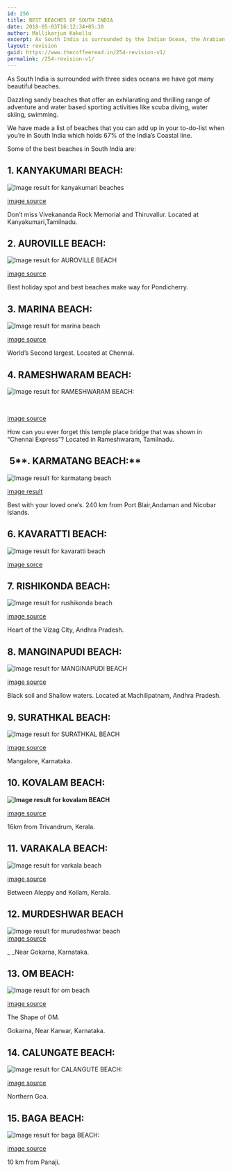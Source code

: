 ```yaml
---
id: 256
title: BEST BEACHES OF SOUTH INDIA
date: 2018-05-03T16:12:34+05:30
author: Mallikarjun Kakollu
excerpt: As South India is surrounded by the Indian Ocean, the Arabian Sea and the Bay of Bengal enthroned with few of the utmost charming, alluring and dazzling sandy beaches that offer an exhilarating and thrilling range of adventure and water based sporting activities like scuba diving, water skiing, swimming.
layout: revision
guid: https://www.thecoffeeread.in/254-revision-v1/
permalink: /254-revision-v1/
---
```

As South India is surrounded with three sides oceans we have got many beautiful beaches.

Dazzling sandy beaches that offer an exhilarating and thrilling range of adventure and water based sporting activities like scuba diving, water skiing, swimming.

We have made a list of beaches that you can add up in your to-do-list when you’re in South India which holds 67% of the India’s Coastal line.

Some of the best beaches in South India are:

## **1. KANYAKUMARI BEACH:**

![Image result for kanyakumari beaches](https://1.bp.blogspot.com/-KMkOWBICsqc/Wd5MiMqubHI/AAAAAAAA87k/mapLlafjQzUacL-G6CYnldLorZ3cSmjPwCLcBGAs/s1600/IMG_20161014_161410277_HDR.jpg) 

[image source](https://www.google.co.in/search?q=kanyakumari+beaches&tbm=isch&source=lnt&tbs=isz:lt,islt:xga&sa=X&ved=0ahUKEwisvcbFlenaAhWDEbwKHfgNAuAQpwUIHw&biw=1366&bih=637&dpr=1#imgrc=Ts8J6exJKkmAJM:)

Don’t miss Vivekananda Rock Memorial and Thiruvallur. Located at Kanyakumari,Tamilnadu.

## **2. AUROVILLE BEACH:**

![Image result for AUROVILLE BEACH](https://i.ytimg.com/vi/L75VTfy98cI/maxresdefault.jpg) 

[image source](https://www.google.co.in/search?biw=1366&bih=637&tbs=isz%3Alt%2Cislt%3Axga&tbm=isch&sa=1&ei=QM7qWr_fBses8QWumr74Cg&q=AUROVILLE+BEACH&oq=AUROVILLE+BEACH&gs_l=psy-ab.3..0l10.126785.126785.0.127479.1.1.0.0.0.0.197.197.0j1.1.0....0...1c.1.64.psy-ab..0.1.197....0._WlupK58J5Q#imgrc=c72KLJLl8eWbkM:)

Best holiday spot and best beaches make way for Pondicherry.

## **3. MARINA BEACH:**

![Image result for marina beach](https://upload.wikimedia.org/wikipedia/commons/thumb/e/e4/Marina_Beach_%2816928946158%29.jpg/1200px-Marina_Beach_%2816928946158%29.jpg) 

[image source](https://www.google.co.in/search?biw=1366&bih=637&tbs=isz%3Alt%2Cislt%3Axga&tbm=isch&sa=1&ei=wM7qWtDwLYKS8wXO6pjQBQ&q=marina+beach&oq=marina+&gs_l=psy-ab.3.0.0i67k1l2j0l5j0i67k1j0l2.139208.140356.0.141788.7.7.0.0.0.0.229.757.0j2j2.4.0....0...1c.1.64.psy-ab..3.4.757....0.Vl0ZbQ5xbMQ#imgrc=p3mA4zYvUpZCIM:)

World’s Second largest. Located at Chennai.

## **4. RAMESHWARAM BEACH:**

![Image result for RAMESHWARAM BEACH:](http://www.media4news.com/wp-content/uploads/2015/05/Multicolored-sand-beach-in-Rameswaram.jpg) 

&nbsp;

[image source](https://www.google.co.in/search?biw=1366&bih=637&tbs=isz%3Alt%2Cislt%3Axga&tbm=isch&sa=1&ei=T8_qWvXDPM7q8AXuy66QBA&q=+RAMESHWARAM+BEACH%3A&oq=+RAMESHWARAM+BEACH%3A&gs_l=psy-ab.3..0l5j0i30k1j0i8i30k1l4.75743.75743.0.75994.1.1.0.0.0.0.129.129.0j1.1.0....0...1c.1.64.psy-ab..0.1.127....0._yFfhgrrnRo#imgrc=sVVqSzchOyzWEM:)

How can you ever forget this temple place bridge that was shown in “Chennai Express”? Located in Rameshwaram, Tamilnadu.

##  5**. KARMATANG BEACH:**

![Image result for karmatang beach](http://www.andamanexotictours.com/wp-content/uploads/karamatang.jpg) 

[image result](https://www.google.co.in/search?q=karmatang+beach&tbm=isch&source=lnt&tbs=isz:lt,islt:xga&sa=X&ved=0ahUKEwjkx6b8qOnaAhULjLwKHd4ZCO4QpwUIHw&biw=1366&bih=637&dpr=1#imgrc=XSWXTgstV9-XmM:)

Best with your loved one’s. 240 km from Port Blair,Andaman and Nicobar Islands.

## **6. KAVARATTI BEACH:**

![Image result for kavaratti beach](https://i.pinimg.com/originals/bf/47/93/bf47936da88f3fb45237d5549b66c020.jpg) 

[image sorce](https://www.google.co.in/search?biw=1366&bih=637&tbs=isz%3Alt%2Cislt%3Axga&tbm=isch&sa=1&ei=muLqWu4Vk_LwBcLBuYgM&q=kavaratti+beach&oq=kavaratti+be&gs_l=psy-ab.3.0.0j0i8i30k1l2j0i24k1.72837.75177.0.76858.12.11.0.1.1.0.326.1718.0j5j2j1.8.0....0...1c.1.64.psy-ab..3.9.1727...0i67k1.0.54Di7Grq65Y#imgrc=XWTKh7WHIVsCPM:)

## **7. RISHIKONDA BEACH:**

![Image result for rushikonda beach](https://i.ytimg.com/vi/0ytejI1VcwM/maxresdefault.jpg) 

[image source](https://www.google.co.in/search?biw=1366&bih=637&tbs=isz%3Alt%2Cislt%3Axga&tbm=isch&sa=1&ei=6OLqWqeOG8uX8wXS_52wBw&q=rushikonda+beach&oq=rushiko&gs_l=psy-ab.3.0.0i67k1j0l9.95378.96550.0.98205.7.7.0.0.0.0.232.796.0j2j2.4.0....0...1c.1.64.psy-ab..3.4.794....0.MX8bXbdry4E#imgrc=WBSx4GEv5IVtXM:)

Heart of the Vizag City, Andhra Pradesh.

## **8. MANGINAPUDI BEACH:**

![Image result for MANGINAPUDI BEACH](https://upload.wikimedia.org/wikipedia/commons/thumb/0/0a/Machilipatnam_beach_at_dawn_11_09.jpg/1200px-Machilipatnam_beach_at_dawn_11_09.jpg) 

[image source](https://www.google.co.in/search?biw=1366&bih=637&tbs=isz%3Alt%2Cislt%3Axga&tbm=isch&sa=1&ei=TOPqWr7uCcnS8wWg05LQDA&q=MANGINAPUDI+BEACH&oq=MANGINAPUDI+BEACH&gs_l=psy-ab.3..0i67k1j0l5j0i30k1l2j0i24k1l2.474903.474903.0.475667.1.1.0.0.0.0.118.118.0j1.1.0....0...1c.1.64.psy-ab..0.1.117....0.bkfn0tT2cR8#imgrc=oWfi9P3YTCLzaM:)

Black soil and Shallow waters. Located at Machilipatnam, Andhra Pradesh.

## **9. SURATHKAL BEACH:**  
![Image result for SURATHKAL BEACH](http://www.mangaloretaxi.com/wp-content/uploads/Surathkal-beach7.jpg) 

[image source](https://www.google.co.in/search?biw=1366&bih=637&tbs=isz%3Alt%2Cislt%3Axga&tbm=isch&sa=1&ei=VOXqWqXKJJTMvwTDv6bgBA&q=SURATHKAL+BEACH&oq=SURATHKAL+BEACH&gs_l=psy-ab.3..0i67k1j0l3j0i7i30k1l2j0i8i30k1j0i24k1l3.3721.3721.0.3994.1.1.0.0.0.0.116.116.0j1.1.0....0...1c.1.64.psy-ab..0.1.114....0.V5ecySnzVLQ#imgrc=tNFPK394iOINYM:)

Mangalore, Karnataka.

## **10. KOVALAM BEACH:**

**![Image result for kovalam BEACH](https://upload.wikimedia.org/wikipedia/commons/thumb/1/11/Kovalam_3.jpg/1200px-Kovalam_3.jpg)**

[image source](https://www.google.co.in/search?biw=1366&bih=637&tbs=isz%3Alt%2Cislt%3Axga&tbm=isch&sa=1&ei=WeXqWsSwIceHvQSUmbfABA&q=kovalam+BEACH&oq=kovalam+BEACH&gs_l=psy-ab.3..0i67k1j0j0i67k1j0l7.73299.74337.0.74520.7.7.0.0.0.0.147.647.3j3.6.0....0...1c.1.64.psy-ab..1.5.555...0i7i30k1j0i13k1.0.8FsVzifp6qs#imgrc=xlCGZ6N9-4gZwM:)

16km from Trivandrum, Kerala.

## **11. VARAKALA BEACH:**

![Image result for varkala beach](https://i.ytimg.com/vi/QSkLA8zNhrw/maxresdefault.jpg) 

[image source](https://www.google.co.in/search?biw=1366&bih=637&tbs=isz%3Alt%2Cislt%3Axga&tbm=isch&sa=1&ei=peXqWo2iBIz4vgTsnJXACQ&q=varkala+beach&oq=varaka+BEACH&gs_l=psy-ab.3.0.0i13k1l10.40163.42513.0.44561.8.7.1.0.0.0.156.837.1j6.7.0....0...1c.1.64.psy-ab..0.8.829...0j0i7i30k1j0i67k1j0i7i10i30k1.0.gcOmpzIKjKo#imgrc=uA3kZB8W2f-bgM:)

Between Aleppy and Kollam, Kerala.

## **12. MURDESHWAR BEACH**

![Image result for murudeshwar beach](https://image3.mouthshut.com/images/imagesp/925052824s.jpg)  
[image source](https://www.google.co.in/search?biw=1366&bih=637&tbs=isz%3Alt%2Cislt%3Axga&tbm=isch&sa=1&ei=0-XqWqubAsTevgTMmpvACQ&q=murudeshwar+beach&oq=murude&gs_l=psy-ab.3.1.0j0i67k1j0l5j0i67k1j0l2.57479.58779.0.60358.6.6.0.0.0.0.253.793.1j4j1.6.0....0...1c.1.64.psy-ab..0.6.792....0.tNo7f7rn6gI#imgrc=RZw2xV6OtF2YiM:)

_ _Near Gokarna, Karnataka.

## **13. OM BEACH:**

![Image result for om beach](https://image3.mouthshut.com/images/imagesp/925755597s.jpg) 

[image source](https://www.google.co.in/search?biw=1366&bih=637&tbs=isz%3Alt%2Cislt%3Axga&tbm=isch&sa=1&ei=EObqWuyyIoP9vgTcv63wAQ&q=om+beach&oq=om+&gs_l=psy-ab.3.0.0i67k1l2j0l4j0i67k1j0l3.42586.43119.0.44749.3.3.0.0.0.0.125.329.1j2.3.0....0...1c.1.64.psy-ab..0.3.325....0.kvXdJgPwUKc#imgrc=fP1BafwW7nMu8M:)

The Shape of OM.

Gokarna, Near Karwar, Karnataka.

## **14. CALUNGATE BEACH:**

![Image result for CALANGUTE BEACH:](https://image3.mouthshut.com/images/imagesp/925047051s.jpg) 

[image source](https://www.google.co.in/search?biw=1366&bih=637&tbs=isz%3Alt%2Cislt%3Axga&tbm=isch&sa=1&ei=PubqWrvAIZeSvQS39oboCQ&q=CALUNGATE+BEACH%3A&oq=CALUNGATE+BEACH%3A&gs_l=psy-ab.3..0i13k1l10.106196.106196.0.106563.1.1.0.0.0.0.178.178.0j1.1.0....0...1c.1.64.psy-ab..0.1.175....0.HaNgpcr8irE#imgrc=bm5JizsY-rrnRM:)

Northern Goa.

## **15. BAGA BEACH:**

![Image result for baga BEACH:](https://image3.mouthshut.com/images/Restaurant/Photo/-96208_8596.jpg) 

[image source](https://www.google.co.in/search?biw=1366&bih=637&tbs=isz%3Alt%2Cislt%3Axga&tbm=isch&sa=1&ei=qubqWoTaDoH28gXf3rjgDQ&q=baga+BEACH%3A&oq=baga+BEACH%3A&gs_l=psy-ab.3..0l2j0i67k1j0l7.49042.49699.0.50004.5.5.0.0.0.0.149.632.0j5.5.0....0...1c.1.64.psy-ab..1.4.506...0i7i30k1j0i13k1j0i10k1.0.12zuX0dLcVA#imgrc=vsQh3wZCzbdV7M:)

10 km from Panaji.

&nbsp;